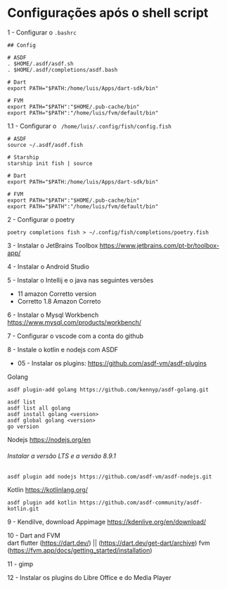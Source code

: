 # Configurações após o shell script

1 - Configurar o ```.bashrc```
```
## Config

# ASDF
. $HOME/.asdf/asdf.sh
. $HOME/.asdf/completions/asdf.bash

# Dart
export PATH="$PATH:/home/luis/Apps/dart-sdk/bin"

# FVM
export PATH="$PATH":"$HOME/.pub-cache/bin"
export PATH="$PATH":"/home/luis/fvm/default/bin"
```
1.1 - Configurar o ``` /home/luis/.config/fish/config.fish```
```
# ASDF
source ~/.asdf/asdf.fish

# Starship
starship init fish | source

# Dart
export PATH="$PATH:/home/luis/Apps/dart-sdk/bin"

# FVM
export PATH="$PATH":"$HOME/.pub-cache/bin"
export PATH="$PATH":"/home/luis/fvm/default/bin"
```

2 - Configurar o poetry

```
poetry completions fish > ~/.config/fish/completions/poetry.fish
```
3 - Instalar o JetBrains Toolbox
    https://www.jetbrains.com/pt-br/toolbox-app/

4 - Instalar o Android Studio

5 - Instalar o Intellij e o java nas seguintes versões
 - 11 amazon Corretto version
 - Corretto 1.8 Amazon Correto

6 - Instalar o Mysql Workbench
https://www.mysql.com/products/workbench/

7 - Configurar o vscode com a conta do github

8 - Instale o kotlin e nodejs com ASDF

* 05 - Instalar os plugins: https://github.com/asdf-vm/asdf-plugins

Golang
```
asdf plugin-add golang https://github.com/kennyp/asdf-golang.git
```
```
asdf list
asdf list all golang 
asdf install golang <version>
asdf global golang <version> 
go version
```
Nodejs https://nodejs.org/en
<h6>Instalar a versão LTS e a versão 8.9.1</h6>

```
asdf plugin add nodejs https://github.com/asdf-vm/asdf-nodejs.git
```
Kotlin https://kotlinlang.org/
```
asdf plugin add kotlin https://github.com/asdf-community/asdf-kotlin.git
```

9 - Kendilve, download Appimage
https://kdenlive.org/en/download/


10 - Dart and FVM  
    dart flutter (https://dart.dev/) || (https://dart.dev/get-dart/archive)
    fvm (https://fvm.app/docs/getting_started/installation)
 
11 - gimp

12 - Instalar os plugins do Libre Office e do Media Player
